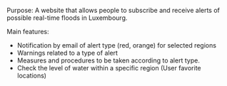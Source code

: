 Purpose: A website that allows people to subscribe and receive alerts of possible real-time floods in Luxembourg.

Main features:
- Notification by email of alert type (red, orange) for selected regions
- Warnings related to a type of alert
- Measures and procedures to be taken according to alert type.
- Check the level of water within a specific region (User favorite locations)

